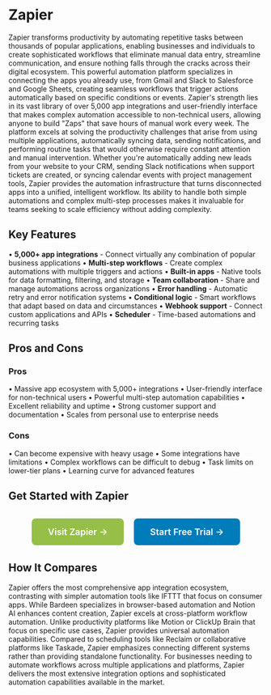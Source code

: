 # Zapier

Zapier transforms productivity by automating repetitive tasks between thousands of popular applications, enabling businesses and individuals to create sophisticated workflows that eliminate manual data entry, streamline communication, and ensure nothing falls through the cracks across their digital ecosystem. This powerful automation platform specializes in connecting the apps you already use, from Gmail and Slack to Salesforce and Google Sheets, creating seamless workflows that trigger actions automatically based on specific conditions or events. Zapier's strength lies in its vast library of over 5,000 app integrations and user-friendly interface that makes complex automation accessible to non-technical users, allowing anyone to build "Zaps" that save hours of manual work every week. The platform excels at solving the productivity challenges that arise from using multiple applications, automatically syncing data, sending notifications, and performing routine tasks that would otherwise require constant attention and manual intervention. Whether you're automatically adding new leads from your website to your CRM, sending Slack notifications when support tickets are created, or syncing calendar events with project management tools, Zapier provides the automation infrastructure that turns disconnected apps into a unified, intelligent workflow. Its ability to handle both simple automations and complex multi-step processes makes it invaluable for teams seeking to scale efficiency without adding complexity.

## Key Features

• **5,000+ app integrations** - Connect virtually any combination of popular business applications
• **Multi-step workflows** - Create complex automations with multiple triggers and actions
• **Built-in apps** - Native tools for data formatting, filtering, and storage
• **Team collaboration** - Share and manage automations across organizations
• **Error handling** - Automatic retry and error notification systems
• **Conditional logic** - Smart workflows that adapt based on data and circumstances
• **Webhook support** - Connect custom applications and APIs
• **Scheduler** - Time-based automations and recurring tasks

## Pros and Cons

### Pros
• Massive app ecosystem with 5,000+ integrations
• User-friendly interface for non-technical users
• Powerful multi-step automation capabilities
• Excellent reliability and uptime
• Strong customer support and documentation
• Scales from personal use to enterprise needs

### Cons
• Can become expensive with heavy usage
• Some integrations have limitations
• Complex workflows can be difficult to debug
• Task limits on lower-tier plans
• Learning curve for advanced features

## Get Started with Zapier

<div style="text-align: center; margin: 2rem 0;">
  <a href="https://zapier.com" target="_blank" rel="noopener noreferrer" style="display: inline-block; background: #96BF47; color: white; padding: 1rem 2rem; text-decoration: none; border-radius: 8px; font-weight: 600; font-size: 1.1rem; margin-right: 1rem;">Visit Zapier →</a>
  <a href="https://zapier.com/sign-up" target="_blank" rel="noopener noreferrer" style="display: inline-block; background: #007cba; color: white; padding: 1rem 2rem; text-decoration: none; border-radius: 8px; font-weight: 600; font-size: 1.1rem;">Start Free Trial →</a>
</div>

## How It Compares

Zapier offers the most comprehensive app integration ecosystem, contrasting with simpler automation tools like IFTTT that focus on consumer apps. While Bardeen specializes in browser-based automation and Notion AI enhances content creation, Zapier excels at cross-platform workflow automation. Unlike productivity platforms like Motion or ClickUp Brain that focus on specific use cases, Zapier provides universal automation capabilities. Compared to scheduling tools like Reclaim or collaborative platforms like Taskade, Zapier emphasizes connecting different systems rather than providing standalone functionality. For businesses needing to automate workflows across multiple applications and platforms, Zapier delivers the most extensive integration options and sophisticated automation capabilities available in the market.